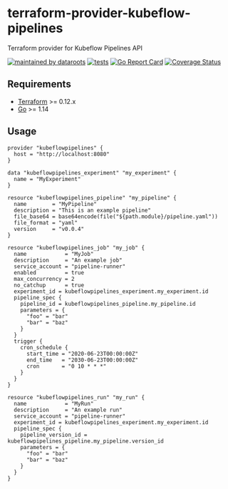 # terraform-provider-kubeflow-pipelines
Terraform provider for Kubeflow Pipelines API

[![maintained by dataroots](https://img.shields.io/badge/maintained%20by-dataroots-%2300b189)](https://dataroots.io) [![tests](https://github.com/datarootsio/terraform-provider-kubeflowpipelines/workflows/tests/badge.svg?branch=master)](https://github.com/datarootsio/terraform-provider-kubeflowpipelines/actions?query=workflow%3Atests) [![Go Report Card](https://goreportcard.com/badge/github.com/datarootsio/terraform-provider-kubeflowpipelines)](https://goreportcard.com/report/github.com/datarootsio/terraform-provider-kubeflowpipelines) [![Coverage Status](https://coveralls.io/repos/github/datarootsio/terraform-provider-kubeflowpipelines/badge.svg)](https://coveralls.io/github/datarootsio/terraform-provider-kubeflowpipelines)

## Requirements

-	[Terraform](https://www.terraform.io/downloads.html) >= 0.12.x
-	[Go](https://golang.org/doc/install) >= 1.14

## Usage

```hcl
provider "kubeflowpipelines" {
  host = "http://localhost:8080"
}

data "kubeflowpipelines_experiment" "my_experiment" {
  name = "MyExperiment"
}

resource "kubeflowpipelines_pipeline" "my_pipeline" {
  name        = "MyPipeline"
  description = "This is an example pipeline"
  file_base64 = base64encode(file("${path.module}/pipeline.yaml"))
  file_format = "yaml"
  version     = "v0.0.4"
}

resource "kubeflowpipelines_job" "my_job" {
  name            = "MyJob"
  description     = "An example job"
  service_account = "pipeline-runner"
  enabled         = true
  max_concurrency = 2
  no_catchup      = true
  experiment_id = kubeflowpipelines_experiment.my_experiment.id
  pipeline_spec {
    pipeline_id = kubeflowpipelines_pipeline.my_pipeline.id
    parameters = {
      "foo" = "bar"
      "bar" = "baz"
    }
  }
  trigger {
    cron_schedule {
      start_time = "2020-06-23T00:00:00Z"
      end_time   = "2030-06-23T00:00:00Z"
      cron       = "0 10 * * *"
    }
  }
}

resource "kubeflowpipelines_run" "my_run" {
  name            = "MyRun"
  description     = "An example run"
  service_account = "pipeline-runner"
  experiment_id = kubeflowpipelines_experiment.my_experiment.id
  pipeline_spec {
    pipeline_version_id = kubeflowpipelines_pipeline.my_pipeline.version_id
    parameters = {
      "foo" = "bar"
      "bar" = "baz"
    }
  }
}
```
